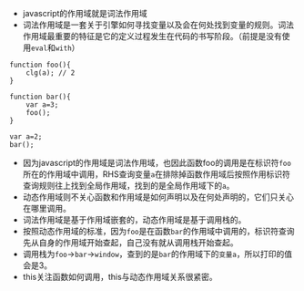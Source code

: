 - javascript的作用域就是词法作用域
- 词法作用域是一套关于引擎如何寻找变量以及会在何处找到变量的规则。词法作用域最重要的特征是它的定义过程发生在代码的书写阶段。（前提是没有使用`eval`和`with`）
```
function foo(){
    clg(a); // 2
}

function bar(){
    var a=3;
    foo();
} 

var a=2;
bar();
```
- 因为javascript的作用域是词法作用域，也因此函数foo的调用是在标识符`foo`所在的作用域中调用，RHS查询变量`a`在排除掉函数作用域后按照作用标识符查询规则往上找到全局作用域，找到的是全局作用域下的`a`。
- 动态作用域则不关心函数和作用域是如何声明以及在何处声明的，它们只关心在哪里调用。
- 词法作用域是基于作用域嵌套的，动态作用域是基于调用栈的。
- 按照动态作用域的标准，因为`foo`是在函数`bar`的作用域中调用的，标识符查询先从自身的作用域开始查起，自己没有就从调用栈开始查起。
- 调用栈为`foo`->`bar`->`window`，查到的是`bar`的作用域下的`变量a`，所以打印的值会是3。
- this关注函数如何调用，this与动态作用域关系很紧密。
